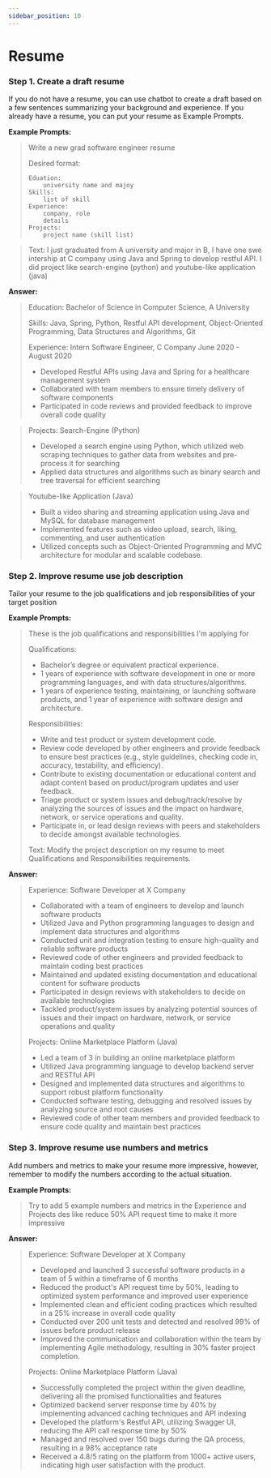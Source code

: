 ```yaml
---
sidebar_position: 10
---
```


# Resume

### Step 1. Create a draft resume

If you do not have a resume, you can use chatbot to create a draft based on a few sentences summarizing your background and experience. If you already have a resume, you can put your resume as Example Prompts.

**Example Prompts:**
> Write a new grad software engineer resume
> 
> Desired format:
> 
>     Eduation: 
>         university name and majoy
>     Skills: 
>         list of skill
>     Experience: 
>         company, role
>         details
>     Projects: 
>         project name (skill list)

> Text: I just graduated from A university and major in B, I have one swe intership at C company using Java and Spring to develop restful API. I did project like search-engine (python) and youtube-like application (java)

**Answer:**
> Education: Bachelor of Science in Computer Science, A University
> 
> Skills: Java, Spring, Python, Restful API development, Object-Oriented Programming, Data Structures and Algorithms, Git
> 
> Experience: Intern Software Engineer, C Company June 2020 - August 2020
>   - Developed Restful APIs using Java and Spring for a healthcare management system
>   - Collaborated with team members to ensure timely delivery of software components
>   - Participated in code reviews and provided feedback to improve overall code quality

> Projects:
> Search-Engine (Python)
>   - Developed a search engine using Python, which utilized web scraping techniques to gather data from websites and pre-process it for searching
>   - Applied data structures and algorithms such as binary search and tree traversal for efficient searching

> Youtube-like Application (Java)
>   - Built a video sharing and streaming application using Java and MySQL for database management
>   - Implemented features such as video upload, search, liking, commenting, and user authentication
>   - Utilized concepts such as Object-Oriented Programming and MVC architecture for modular and scalable codebase.

### Step 2. Improve resume use job description

Tailor your resume to the job qualifications and job responsibilities of your target position

**Example Prompts:**
> These is the job qualifications and responsibilities I'm applying for
> 
> Qualifications: 
>   - Bachelor’s degree or equivalent practical experience.
>   - 1 years of experience with software development in one or more programming languages, and with data structures/algorithms.
>   - 1 years of experience testing, maintaining, or launching software products, and 1 year of experience with software design and architecture.
>
> Responsibilities:
>   - Write and test product or system development code.
>   - Review code developed by other engineers and provide feedback to ensure best practices (e.g., style guidelines, checking code in, accuracy, testability, and efficiency).
>   - Contribute to existing documentation or educational content and adapt content based on product/program updates and user feedback.
>   - Triage product or system issues and debug/track/resolve by analyzing the sources of issues and the impact on hardware, network, or service operations and quality.
>   - Participate in, or lead design reviews with peers and stakeholders to decide amongst available technologies.
> 
> Text: Modify the project description on my resume to meet Qualifications and Responsibilities requirements.

**Answer:**
> Experience:
> Software Developer at X Company
>   - Collaborated with a team of engineers to develop and launch software products
>   - Utilized Java and Python programming languages to design and implement data structures and algorithms
>   - Conducted unit and integration testing to ensure high-quality and reliable software products
>   - Reviewed code of other engineers and provided feedback to maintain coding best practices
>   - Maintained and updated existing documentation and educational content for software products
>   - Participated in design reviews with stakeholders to decide on available technologies
>   - Tackled product/system issues by analyzing potential sources of issues and their impact on hardware, network, or service operations and quality
>
> Projects:
> Online Marketplace Platform (Java)
>   - Led a team of 3 in building an online marketplace platform
>   - Utilized Java programming language to develop backend server and RESTful API
>   - Designed and implemented data structures and algorithms to support robust platform functionality
>   - Conducted software testing, debugging and resolved issues by analyzing source and root causes
>   - Reviewed code of other team members and provided feedback to ensure code quality and maintain best practices

### Step 3. Improve resume use numbers and metrics

Add numbers and metrics to make your resume more impressive, however, remember to modify the numbers according to the actual situation. 

**Example Prompts:**
> Try to add 5 example numbers and metrics in the Experience and Projects des like reduce 50% API request time to make it more impressive

**Answer:**
> Experience:
> Software Developer at X Company
>   - Developed and launched 3 successful software products in a team of 5 within a timeframe of 6 months
>   - Reduced the product's API request time by 50%, leading to optimized system performance and improved user experience
>   - Implemented clean and efficient coding practices which resulted in a 25% increase in overall code quality
>   - Conducted over 200 unit tests and detected and resolved 99% of issues before product release
>   - Improved the communication and collaboration within the team by implementing Agile methodology, resulting in 30% faster project completion.
>
> Projects:
> Online Marketplace Platform (Java)
>   - Successfully completed the project within the given deadline, delivering all the promised functionalities and features
>   - Optimized backend server response time by 40% by implementing advanced caching techniques and API indexing
>   - Developed the platform's Restful API, utilizing Swagger UI, reducing the API call response time by 50%
>   - Managed and resolved over 150 bugs during the QA process, resulting in a 98% acceptance rate
>   - Received a 4.8/5 rating on the platform from 1000+ active users, indicating high user satisfaction with the product.
